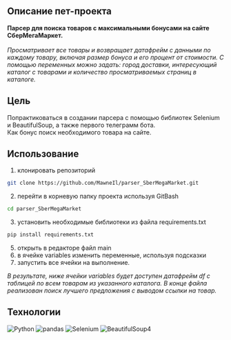 ## Описание пет-проекта 
<b>Парсер для поиска товаров с максимальными бонусами на сайте СберМегаМаркет.</b><br><br>
<em>Просматривает все товары и возвращает датафрейм с данными по каждому товару, включая размер бонуса и его процент от стоимости.
С помощью переменных можно задать: город доставки, интересующий каталог с товарами и количество просматриваемых страниц в каталоге.</em>

## Цель
Попрактиковаться в создании парсера с помощью библиотек Selenium и BeautifulSoup, а также первого телеграмм бота.<br> Как бонус поиск необходимого товара на сайте.

## Использование
1. клонировать репозиторий
```bash
git clone https://github.com/MawneIl/parser_SberMegaMarket.git
``` 
2. перейти в корневую папку проекта используя GitBash
```bash
cd parser_SberMegaMarket
```
3. установить необходимые библиотеки из файла requirements.txt
```bash
pip install requirements.txt
```
5. открыть в редакторе файл main
6. в ячейке variables изменить переменные, используя подсказки
7. запустить все ячейки на выполнение.

<em>В результате, ниже ячейки variables будет доступен датафрейм df с таблицей по всем товарам из указанного каталога.
В конце файла реализован поиск лучшего предложения с выводом ссылки на товар.</em>

## Технологии
![Python](https://img.shields.io/badge/python-3670A0?style=for-the-badge&logo=python&logoColor=ffdd54)
![pandas](https://img.shields.io/badge/pandas-%23150458.svg?style=for-the-badge&logo=pandas&logoColor=white)
![Selenium](https://img.shields.io/badge/-selenium-%43B02A?style=for-the-badge&logo=selenium&logoColor=white)
![BeautifulSoup4](https://img.shields.io/badge/BeautifulSoup4-%23ffffff.svg?style=for-the-badge&logo=BeautifulSoup4&logoColor=black)
